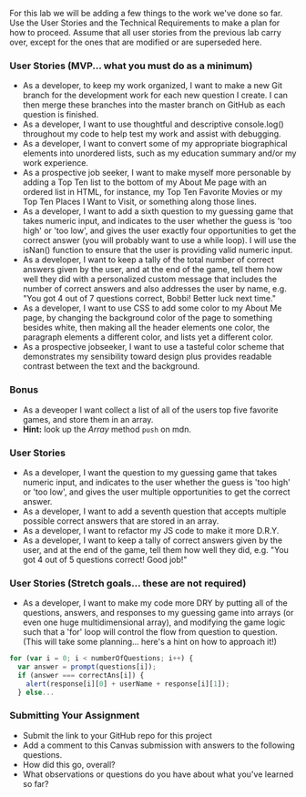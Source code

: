 For this lab we will be adding a few things to the work we've done so far. Use the User Stories and the Technical Requirements to make a plan for how to proceed. Assume that all user stories from the previous lab carry over, except for the ones that are modified or are superseded here.

### User Stories (MVP... what you must do as a minimum)

- As a developer, to keep my work organized, I want to make a new Git branch for the development work for each new question I create. I can then merge these branches into the master branch on GitHub as each question is finished.
- As a developer, I want to use thoughtful and descriptive console.log() throughout my code to help test my work and assist with debugging.
- As a developer, I want to convert some of my appropriate biographical elements into unordered lists, such as my education summary and/or my work experience.
- As a prospective job seeker, I want to make myself more personable by adding a Top Ten list to the bottom of my About Me page with an ordered list in HTML, for instance, my Top Ten Favorite Movies or my Top Ten Places I Want to Visit, or something along those lines.
- As a developer, I want to add a sixth question to my guessing game that takes numeric input, and indicates to the user whether the guess is 'too high' or 'too low', and gives the user exactly four opportunities to get the correct answer (you will probably want to use a while loop). I will use the isNan() function to ensure that the user is providing valid numeric input.
- As a developer, I want to keep a tally of the total number of correct answers given by the user, and at the end of the game, tell them how well they did with a personalized custom message that includes the number of correct answers and also addresses the user by name, e.g. "You got 4 out of 7 questions correct, Bobbi! Better luck next time."
- As a developer, I want to use CSS to add some color to my About Me page, by changing the background color of the page to something besides white, then making all the header elements one color, the paragraph elements a different color, and lists yet a different color.
- As a prospective jobseeker, I want to use a tasteful color scheme that demonstrates my sensibility toward design plus provides readable contrast between the text and the background.

### Bonus
- As a deveoper I want collect a list of all of the users top five favorite games, and store them in an array.
 - **Hint:** look up the _Array_ method `push` on mdn.
### User Stories

- As a developer, I want the question to my guessing game that takes numeric input, and indicates to the user whether the guess is 'too high' or 'too low', and gives the user multiple opportunities to get the correct answer.
- As a developer, I want to add a seventh question that accepts multiple possible correct answers that are stored in an array.
- As a developer, I want to refactor my JS code to make it more D.R.Y.
- As a developer, I want to keep a tally of correct answers given by the user, and at the end of the game, tell them how well they did, e.g. "You got 4 out of 5 questions correct! Good job!"

### User Stories (Stretch goals... these are not required)

- As a developer, I want to make my code more DRY by putting all of the questions, answers, and responses to my guessing game into arrays (or even one huge multidimensional array), and modifying the game logic such that a 'for' loop will control the flow from question to question. (This will take some planning... here's a hint on how to approach it!)
```javascript
for (var i = 0; i < numberOfQuestions; i++) {
  var answer = prompt(questions[i]);
  if (answer === correctAns[i]) {
    alert(response[i][0] + userName + response[i][1]);
  } else...
```

### Submitting Your Assignment

- Submit the link to your GitHub repo for this project
- Add a comment to this Canvas submission with answers to the following questions.
- How did this go, overall?
- What observations or questions do you have about what you've learned so far?
